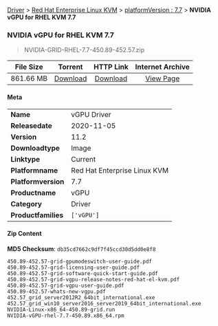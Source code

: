 
[Driver](/README.md)  >  [Red Hat Enterprise Linux KVM](/index/Driver/Red_Hat_Enterprise_Linux_KVM.md)  >  [platformVersion : 7.7](/index/Driver/Red_Hat_Enterprise_Linux_KVM/7.7.md)  >  **NVIDIA vGPU for RHEL KVM 7.7**


###    NVIDIA vGPU for RHEL KVM 7.7

> NVIDIA-GRID-RHEL-7.7-450.89-452.57.zip   


| **File Size** | **Torrent**  | **HTTP Link** | **Internet Archive** |
|:-------------:|:------------:|:-------------:|:--------------------:|
| 861.66 MB |  [Download](https://archive.org/download/nvgpu_NVIDIA-GRID-RHEL-7.7-450.89-452.57.zip/nvgpu_NVIDIA-GRID-RHEL-7.7-450.89-452.57.zip_archive.torrent)       | [Download](https://archive.org/compress/nvgpu_NVIDIA-GRID-RHEL-7.7-450.89-452.57.zip) | [View Page](https://archive.org/details/nvgpu_NVIDIA-GRID-RHEL-7.7-450.89-452.57.zip)       |

#### Meta

<table>
<tr><td><strong>Name</strong></td><td>vGPU Driver</td></tr>
<tr><td><strong>Releasedate</strong></td><td>2020-11-05</td></tr>
<tr><td><strong>Version</strong></td><td>11.2</td></tr>
<tr><td><strong>Downloadtype</strong></td><td>Image</td></tr>
<tr><td><strong>Linktype</strong></td><td>Current</td></tr>
<tr><td><strong>Platformname</strong></td><td>Red Hat Enterprise Linux KVM</td></tr>
<tr><td><strong>Platformversion</strong></td><td>7.7</td></tr>
<tr><td><strong>Productname</strong></td><td>vGPU</td></tr>
<tr><td><strong>Category</strong></td><td>Driver</td></tr>
<tr><td><strong>Productfamilies</strong></td><td><code>['vGPU']</code></td></tr>
</table>

#### Zip Content

**MD5 Checksum**: `db35cd7662c9df7f45ccd30d5dd0e8f8`

```text
450.89-452.57-grid-gpumodeswitch-user-guide.pdf
450.89-452.57-grid-licensing-user-guide.pdf
450.89-452.57-grid-software-quick-start-guide.pdf
450.89-452.57-grid-vgpu-release-notes-red-hat-el-kvm.pdf
450.89-452.57-grid-vgpu-user-guide.pdf
450.89-452.57-whats-new-vgpu.pdf
452.57_grid_server2012R2_64bit_international.exe
452.57_grid_win10_server2016_server2019_64bit_international.exe
NVIDIA-Linux-x86_64-450.89-grid.run
NVIDIA-vGPU-rhel-7.7-450.89.x86_64.rpm
```